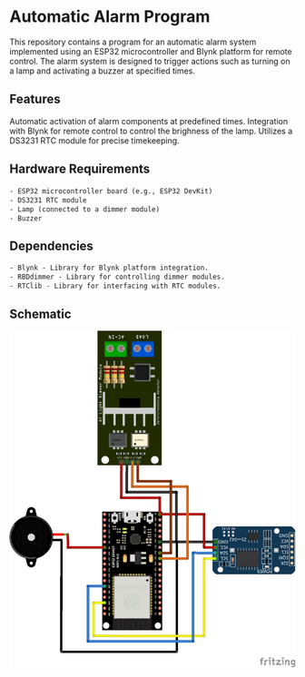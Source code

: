 # Automatic Alarm Program

This repository contains a program for an automatic alarm system implemented using an ESP32 microcontroller and Blynk platform for remote control. The alarm system is designed to trigger actions such as turning on a lamp and activating a buzzer at specified times.

## Features
Automatic activation of alarm components at predefined times. Integration with Blynk for remote control to control the brighness of the lamp. Utilizes a DS3231 RTC module for precise timekeeping.

## Hardware Requirements

    - ESP32 microcontroller board (e.g., ESP32 DevKit)
    - DS3231 RTC module
    - Lamp (connected to a dimmer module)
    - Buzzer

## Dependencies

    - Blynk - Library for Blynk platform integration.
    - RBDdimmer - Library for controlling dimmer modules.
    - RTClib - Library for interfacing with RTC modules.

## Schematic

![Schematic](https://github.com/Neisanael/Alarm-rbdimmer/blob/main/Schematic.png?raw=true)
